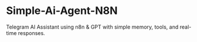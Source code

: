 # Simple-Ai-Agent-N8N
Telegram AI Assistant using n8n &amp; GPT with simple memory, tools, and real-time responses.
